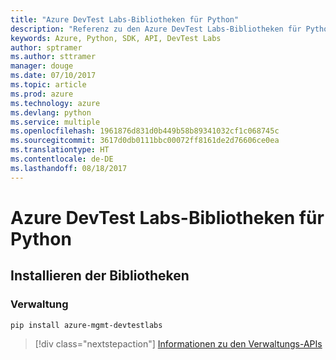 ```yaml
---
title: "Azure DevTest Labs-Bibliotheken für Python"
description: "Referenz zu den Azure DevTest Labs-Bibliotheken für Python"
keywords: Azure, Python, SDK, API, DevTest Labs
author: sptramer
ms.author: sttramer
manager: douge
ms.date: 07/10/2017
ms.topic: article
ms.prod: azure
ms.technology: azure
ms.devlang: python
ms.service: multiple
ms.openlocfilehash: 1961876d831d0b449b58b89341032cf1c068745c
ms.sourcegitcommit: 3617d0db0111bbc00072ff8161de2d76606ce0ea
ms.translationtype: HT
ms.contentlocale: de-DE
ms.lasthandoff: 08/18/2017
---
```

# <a name="azure-devtest-labs-libraries-for-python"></a>Azure DevTest Labs-Bibliotheken für Python

## <a name="install-the-libraries"></a>Installieren der Bibliotheken


### <a name="management"></a>Verwaltung

```bash
pip install azure-mgmt-devtestlabs
```
> [!div class="nextstepaction"]
> [Informationen zu den Verwaltungs-APIs](/python/api/overview/azure/devtestlabs/managementlibrary)